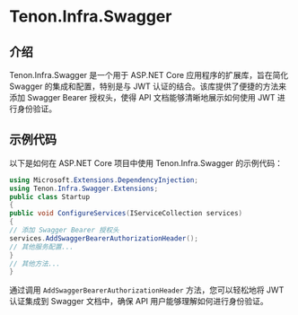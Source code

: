 # Tenon.Infra.Swagger

## 介绍
Tenon.Infra.Swagger 是一个用于 ASP.NET Core 应用程序的扩展库，旨在简化 Swagger 的集成和配置，特别是与 JWT 认证的结合。该库提供了便捷的方法来添加 Swagger Bearer 授权头，使得 API 文档能够清晰地展示如何使用 JWT 进行身份验证。

## 示例代码
以下是如何在 ASP.NET Core 项目中使用 Tenon.Infra.Swagger 的示例代码：

```csharp
using Microsoft.Extensions.DependencyInjection;
using Tenon.Infra.Swagger.Extensions;
public class Startup
{
public void ConfigureServices(IServiceCollection services)
{
// 添加 Swagger Bearer 授权头
services.AddSwaggerBearerAuthorizationHeader();
// 其他服务配置...
}
// 其他方法...
}
```

通过调用 `AddSwaggerBearerAuthorizationHeader` 方法，您可以轻松地将 JWT 认证集成到 Swagger 文档中，确保 API 用户能够理解如何进行身份验证。